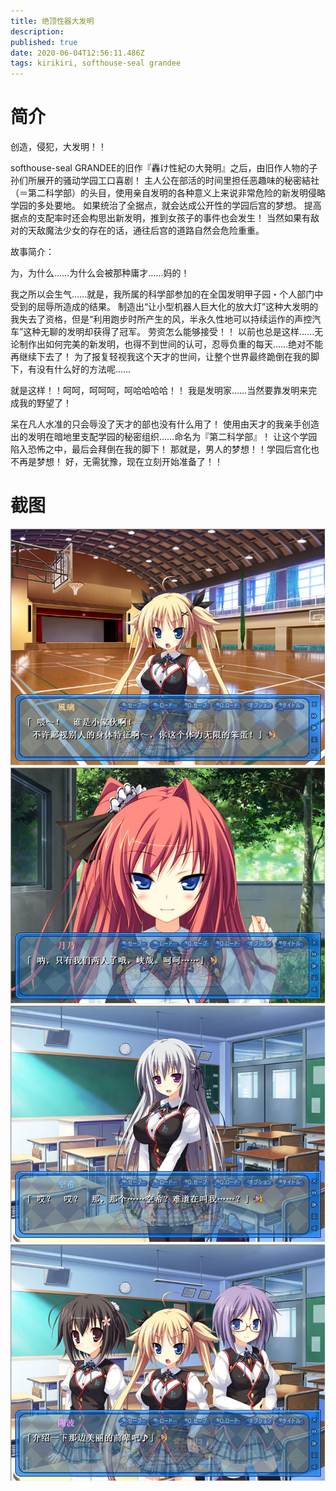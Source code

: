 ```yaml
---
title: 绝顶性器大发明
description: 
published: true
date: 2020-06-04T12:56:11.486Z
tags: kirikiri, softhouse-seal grandee
---
```


# 简介
创造，侵犯，大发明！！
 
softhouse-seal GRANDEE的旧作『轟け性紀の大発明』之后，由旧作人物的子孙们所展开的骚动学园工口喜剧！
主人公在部活的时间里担任恶趣味的秘密結社（＝第二科学部）的头目，使用亲自发明的各种意义上来说非常危险的新发明侵略学园的多处要地。
如果统治了全据点，就会达成公开性的学园后宫的梦想。
提高据点的支配率时还会构思出新发明，推到女孩子的事件也会发生！
当然如果有敌对的天敌魔法少女的存在的话，通往后宫的道路自然会危险重重。
 
故事简介：
 
为，为什么……为什么会被那种庸才……妈的！
 
我之所以会生气……就是，我所属的科学部参加的在全国发明甲子园・个人部门中受到的屈辱所造成的结果。
制造出“让小型机器人巨大化的放大灯”这种大发明的我失去了资格，但是“利用跑步时所产生的风，半永久性地可以持续运作的声控汽车”这种无聊的发明却获得了冠军。
劳资怎么能够接受！！
以前也总是这样……无论制作出如何完美的新发明，也得不到世间的认可，忍辱负重的每天……绝对不能再继续下去了！
为了报复轻视我这个天才的世间，让整个世界最终跪倒在我的脚下，有没有什么好的方法呢……
 
就是这样！！呵呵，呵呵呵，呵哈哈哈哈！！
我是发明家……当然要靠发明来完成我的野望了！
 
呆在凡人水准的只会辱没了天才的部也没有什么用了！
使用由天才的我亲手创造出的发明在暗地里支配学园的秘密组织……命名为『第二科学部』！
让这个学园陷入恐怖之中，最后会拜倒在我的脚下！
那就是，男人的梦想！！学园后宫化也不再是梦想！
好，无需犹豫，现在立刻开始准备了！！
# 截图
![1.jpg](/pic/绝顶性器大发明/1.jpg)
![2.jpg](/pic/绝顶性器大发明/2.jpg)
![3.jpg](/pic/绝顶性器大发明/3.jpg)
![4.jpg](/pic/绝顶性器大发明/4.jpg)
